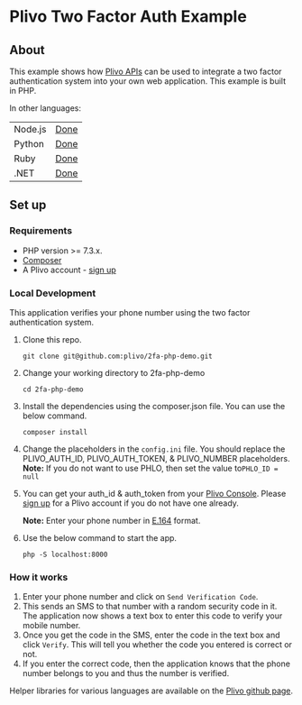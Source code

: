 Plivo Two Factor Auth Example
=======================================

## About

This example shows how [Plivo APIs](http://plivo.com/api) can be used to integrate a two factor authentication system into your own web application. This example is built in PHP.

In other languages:
<table>
   <tr>
      <td>Node.js</td>
      <td><a href="https://github.com/plivo/2fa-node-demo">Done</a></td>
   </tr>
   <tr>
      <td>Python</td>
      <td><a href="https://github.com/plivo/2fa-python-demo">Done</a></td>
   </tr>
   <tr>
      <td>Ruby</td>
      <td><a href="https://github.com/plivo/2fa-ruby-demo">Done</a></td>
   </tr>
   <tr>
      <td>.NET</td>
      <td><a href="https://github.com/plivo/2fa-dotnet-demo">Done</a></td>
   </tr>
</table>

## Set up

### Requirements

- PHP version >= 7.3.x.
- [Composer](https://getcomposer.org/)
- A Plivo account - [sign up](https://console.plivo.com/accounts/register/)

### Local Development

This application verifies your phone number using the two factor authentication system.

1. Clone this repo.
    ```shell
    git clone git@github.com:plivo/2fa-php-demo.git    
    ```
2. Change your working directory to 2fa-php-demo
    ```shell
    cd 2fa-php-demo
    ```
3. Install the dependencies using the composer.json file. You can use the below command.
    ```shell
    composer install
    ```
4. Change the placeholders in the `config.ini` file. You should replace the PLIVO_AUTH_ID, PLIVO_AUTH_TOKEN, & PLIVO_NUMBER placeholders.
   **Note:** If you do not want to use PHLO, then set the value to`PHLO_ID = null`
   
5. You can get your auth_id & auth_token from your [Plivo Console](http://console.plivo.com/). Please [sign up](https://console.plivo.com/accounts/register/) for a Plivo account if you do not have one already. 
    
    **Note:** Enter your phone number in [E.164](http://en.wikipedia.org/wiki/E.164) format. 
6. Use the below command to start the app. 
    ```shell
    php -S localhost:8000
    ```
### How it works
1. Enter your phone number and click on `Send Verification Code`. 
2. This sends an SMS to that number with a random security code in it. The application now shows a text box to enter this code to verify your mobile number. 
3. Once you get the code in the SMS, enter the code in the text box and click `Verify`. This will tell you whether the code you entered is correct or not. 
4. If you enter the correct code, then the application knows that the phone number belongs to you and thus the number is verified.

Helper libraries for various languages are available on the [Plivo github page](http://github.com/plivo).
